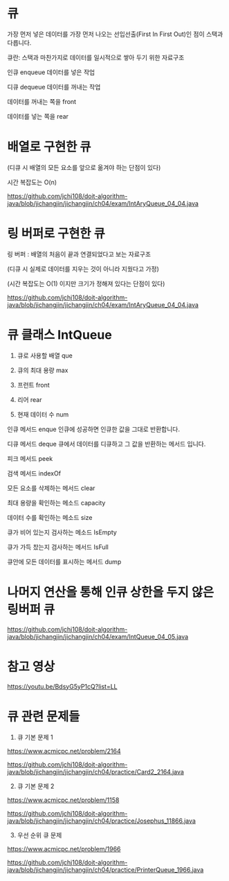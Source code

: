 # 큐

가장 먼저 넣은 데이터를 가장 먼저 나오는 선입선출(First In First Out)인 점이 스택과 다릅니다.

큐란: 스택과 마찬가지로 데이터를 일시적으로 쌓아 두기 위한 자료구조

인큐 enqueue 데이터를 넣은 작업

디큐 dequeue 데이터를 꺼내는 작업

데이터를 꺼내는 쪽을  front

데이터를 넣는 쪽을 rear


# 배열로 구현한 큐

(디큐 시 배열의 모든 요소를 앞으로 옮겨야 하는 단점이 있다)

시간 복잡도는 O(n)

https://github.com/jchj108/doit-algorithm-java/blob/jichangjin/jichangjin/ch04/exam/IntAryQueue_04_04.java


# 링 버퍼로 구현한 큐

링 버퍼 : 배열의 처음이 끝과 연결되었다고 보는 자료구조 

(디큐 시 실제로 데이터를 지우는 것이 아니라 지웠다고 가정)

(시간 복잡도는 O(1) 이지만 크기가 정해져 있다는 단점이 있다)

https://github.com/jchj108/doit-algorithm-java/blob/jichangjin/jichangjin/ch04/exam/IntAryQueue_04_04.java


# 큐 클래스 IntQueue

1. 큐로 사용할 배열 que

2. 큐의 최대 용량 max

3. 프런트 front

4. 리어 rear

5. 현재 데이터 수 num

인큐 메서드 enque 인큐에 성공하면 인큐한 값을 그대로 반환합니다.

디큐 메서드 deque  큐에서 데이터를 디큐하고 그 값을 반환하는 메서드 입니다.

피크 메서드 peek 

검색 메서드 indexOf

모든 요소를 삭제하는 메서드 clear

최대 용량을 확인하는 메소드 capacity

데이터 수를 확인하는 메소드 size

큐가 비어 있는지 검사하는 메소드 IsEmpty

큐가 가득 찼는지 검사하는 메서드 IsFull

큐안에 모든 데이터를 표시하는 메서드 dump


# 나머지 연산을 통해 인큐 상한을 두지 않은 링버퍼 큐

https://github.com/jchj108/doit-algorithm-java/blob/jichangjin/jichangjin/ch04/exam/IntQueue_04_05.java

# 참고 영상

https://youtu.be/BdsyG5yP1cQ?list=LL

# 큐 관련 문제들

1. 큐 기본 문제 1

https://www.acmicpc.net/problem/2164

https://github.com/jchj108/doit-algorithm-java/blob/jichangjin/jichangjin/ch04/practice/Card2_2164.java

2. 큐 기본 문제 2

https://www.acmicpc.net/problem/1158

https://github.com/jchj108/doit-algorithm-java/blob/jichangjin/jichangjin/ch04/practice/Josephus_11866.java

3. 우선 순위 큐 문제 

https://www.acmicpc.net/problem/1966

https://github.com/jchj108/doit-algorithm-java/blob/jichangjin/jichangjin/ch04/practice/PrinterQueue_1966.java




